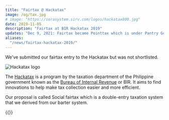 ```yaml
---
title: "Fairtax @ Hackatax"
image: /og/tax.jpg
# image: "https://sorasystem.sirv.com/logos/hackatax800.jpg"
date: 2019-11-05
description: "Fairtax at BIR Hackatax 2019"
updates: "Dec 9, 2021: Fairtax became Pointtax which is under Pantry Govern"
aliases:
  "/news/fairtax-hackatax-2019/"
---
```


We've submitted our fairtax entry to the Hackatax but was not shortlisted. 

![Hackatax logo](https://sorasystem.sirv.com/logos/hackatax800.jpg)

The [Hackatax](http://www.hackatax.ph) is a program by the taxation department of the Philippine government known as the [Bureau of Internal Revenue](https://www.bir.gov.ph) or BIR. It aims to find innovations to help make tax collection easier and more efficient. 

Our proposal is called Social fairtax which is a double-entry taxation system that we derived from our barter system.  


{{<youtube ZE7LrTVmfaw>}}